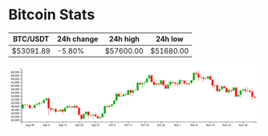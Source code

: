 # Bitcoin Stats

BTC/USDT|24h change|24h high|24h low|
|---|---|---|---|
|$53091.89|-5.80%|$57600.00|$51680.00|

<img src="./chart.svg">
